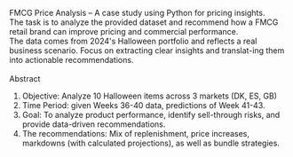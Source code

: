 FMCG Price Analysis – A case study using Python for pricing insights. <br>
The task is to analyze the provided dataset and recommend how a FMCG retail brand can improve pricing and commercial performance. <br>The data comes from 2024's Halloween portfolio and reflects a real business scenario. Focus on extracting clear insights and translat-ing them into actionable recommendations. <br>
<br>Abstract <br>
1. Objective: Analyze 10 Halloween items across 3 markets (DK, ES, GB)
2. Time Period: given Weeks 36-40 data, predictions of Week 41-43. 
3. Goal: To analyze product performance, identify sell-through risks, and provide data-driven recommendations.
4. The recommendations: Mix of replenishment, price increases, markdowns (with calculated projections), as well as bundle strategies.

